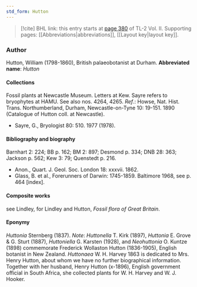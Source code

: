 ```yaml
---
std_form: Hutton
---
```


> [!cite] BHL link: this entry starts at [page 380](https://www.biodiversitylibrary.org/page/33068622) of TL-2 Vol. II.
> Supporting pages: [[Abbreviations|abbreviations]], [[Layout key|layout key]].

### Author

Hutton, William (1798-1860), British palaeobotanist at Durham. 
**Abbreviated name**: *Hutton*

#### Collections

Fossil plants at Newcastle Museum. Letters at Kew. Sayre refers to bryophytes at HAMU. See also nos. 4264, 4265.
*Ref*.: Howse, Nat. Hist. Trans. Northumberland, Durham, Newcastle-on-Tyne 10: 19-151. 1890 (Catalogue of Hutton coll. at Newcastle).
- Sayre, G., Bryologist 80: 510. 1977 (1978).

#### Bibliography and biography

Barnhart 2: 224; BB p. 162; BM 2: 897; Desmond p. 334; DNB 28: 363; Jackson p. 562; Kew 3: 79; Quenstedt p. 216.
- Anon., Quart. J. Geol. Soc. London 18: xxxvii. 1862.
- Glass, B. et al., Forerunners of Darwin: 1745-1859. Baltimore 1968, see p. 464 \[index\].

#### Composite works

see Lindley, for Lindley and Hutton, *Fossil flora of Great Britain*.

#### Eponymy

*Huttonia* Sternberg (1837). *Note*: *Huttonella* T. Kirk (1897), *Huttonia* E. Grove & G. Sturt (1887), *Huttoniella* G. Karsten (1928), and *Neohuttonia* O. Kuntze (1898) commemorate Frederick Wollaston Hutton (1836-1905), English botanist in New Zealand. *Huttonaea* W. H. Harvey 1863 is dedicated to Mrs. Henry Hutton, about whom we have no further biographical information. Together with her husband, Henry Hutton (x-1896), English government official in South Africa, she collected plants for W. H. Harvey and W. J. Hooker.

